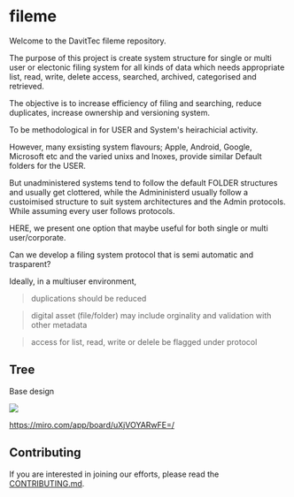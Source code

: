 # fileme



Welcome to the DavitTec fileme repository.

The purpose of this project is create system structure for single or multi user or electonic filing system for 
all kinds of data which needs appropriate list, read, write, delete access, searched, archived, categorised and retrieved.

The objective is to increase efficiency of filing and searching, reduce duplicates, increase ownership and versioning system.

To be methodological in for USER and System's heirachicial activity. 

However, many exsisting system flavours; Apple, Android, Google, Microsoft etc and the varied unixs and lnoxes, 
provide similar Default folders for the USER. 

But unadministered systems tend to follow the default FOLDER structures and usually get clottered, while the Admininisterd usually follow a custoimised structure 
to suit system architectures and the Admin protocols.  While assuming every user follows protocols.   

HERE, we present one option that maybe useful for both single or multi user/corporate. 

Can we develop a filing system protocol that is semi automatic and trasparent?

Ideally, in a multiuser environment, 
> duplications should be reduced

> digital asset (file/folder) may include orginality and validation with other metadata

> access for list, read, write or delele be flagged under protocol


## Tree


Base design

![](overview.png)

https://miro.com/app/board/uXjVOYARwFE=/

## Contributing

If you are interested in joining our efforts, please read the [CONTRIBUTING.md](CONTRIBUTING.md).
